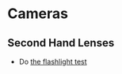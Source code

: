 # Cameras

## Second Hand Lenses

- Do [the flashlight test](https://www.kenrockwell.com/tech/flashlight-test.htm)
